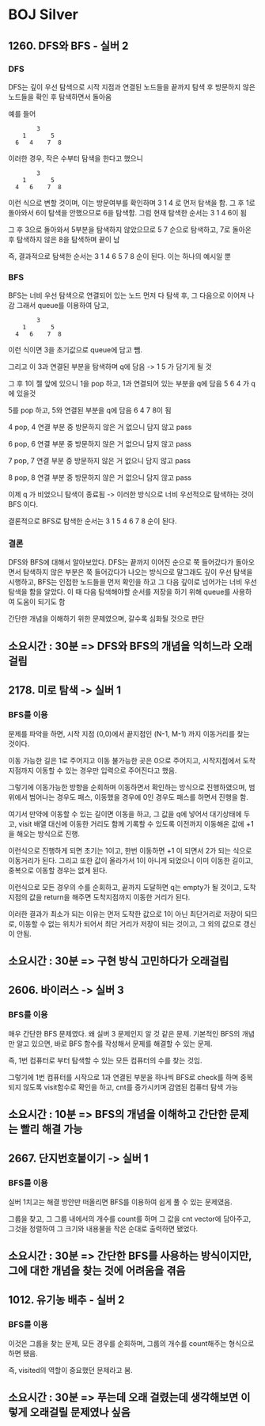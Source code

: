 # BOJ Silver

## 1260. DFS와 BFS - 실버 2

### DFS

DFS는 깊이 우선 탐색으로 시작 지점과 연결된 노드들을 끝까지 탐색 후 방문하지 않은 노드들을 확인 후 탐색하면서 돌아옴

예를 들어

            3
        1       5
      6   4    7  8

이러한 경우, 작은 수부터 탐색을 한다고 했으니

            3
        1       5
      4   6    7  8

이런 식으로 변할 것이며, 이는 방문여부를 확인하며 3 1 4 로 먼저 탐색을 함. 
그 후 1로 돌아와서 6이 탐색을 안했으므로 6을 탐색함.
그럼 현재 탐색한 순서는 3 1 4 6이 됨

그 후 3으로 돌아와서 5부분을 탐색하지 않았으므로 5 7 순으로 탐색하고, 7로 돌아온 후 탐색하지 않은 8을 탐색하며 끝이 남

즉, 결과적으로 탐색한 순서는 3 1 4 6 5 7 8 순이 된다. 이는 하나의 예시일 뿐

### BFS

BFS는 너비 우선 탐색으로 연결되어 있는 노드 먼저 다 탐색 후, 그 다음으로 이어져 나감
그래서 queue를 이용하여 담고, 

            3
        1       5
      4   6    7  8

이런 식이면 3을 초기값으로 queue에 담고 뺌. 

그리고 이 3과 연결된 부분을 탐색하며 q에 담음 -> 1 5 가 담기게 될 것

그 후 1이 젤 앞에 있으니 1을 pop 하고, 1과 연결되어 있는 부분을 q에 담음 5 6 4 가 q에 있을것

5를 pop 하고, 5와 연결된 부분을 q에 담음 6 4 7 8이 됨

4 pop, 4 연결 부분 중 방문하지 않은 거 없으니 담지 않고 pass

6 pop, 6 연결 부분 중 방문하지 않은 거 없으니 담지 않고 pass

7 pop, 7 연결 부분 중 방문하지 않은 거 없으니 담지 않고 pass

8 pop, 8 연결 부분 중 방문하지 않은 거 없으니 담지 않고 pass

이제 q 가 비었으니 탐색이 종료됨 -> 이러한 방식으로 너비 우선적으로 탐색하는 것이 BFS 이다.

결론적으로 BFS로 탐색한 순서는 3 1 5 4 6 7 8 순이 된다.

### 결론
DFS와 BFS에 대해서 알아보았다. DFS는 끝까지 이어진 순으로 쭉 들어갔다가 돌아오면서 탐색하지 않은 부분은 쭉 들어갔다가 나오는 방식으로
말그래도 깊이 우선 탐색을 시행하고,
BFS는 인접한 노드들을 먼저 확인을 하고 그 다음 깊이로 넘어가는 너비 우선탐색을 함을 알았다. 이 때 다음 탐색해야할 순서를 저장을 하기 위해 queue를 사용하여 도움이 되기도 함

간단한 개념을 이해하기 위한 문제였으며, 갈수록 심화될 것으로 판단

**소요시간 : 30분** => DFS와 BFS의 개념을 익히느라 오래걸림
---
## 2178. 미로 탐색 -> 실버 1

### BFS를 이용

문제를 파악을 하면, 시작 지점 (0,0)에서 끝지점인 (N-1, M-1) 까지 이동거리를 찾는 것이다.

이동 가능한 길은 1로 주어지고 이동 불가능한 곳은 0으로 주어지고, 시작지점에서 도착지점까지 이동할 수 있는 경우만 입력으로 주어진다고 했음.

그렇기에 이동가능한 방향을 순회하며 이동하면서 확인하는 방식으로 진행하였으며, 범위에서 범어나는 경우도 패스, 이동했을 경우에 0인 경우도 패스를 하면서 진행을 함.

여기서 만약에 이동할 수 있는 길이면 이동을 하고, 그 값을 q에 넣어서 대기상태에 두고, visit 배열 대신에 이동한 거리도 함께 기록할 수 있도록 이전까지 이동해온 값에 +1을 해오는 방식으로 진행.

이런식으로 진행하게 되면 초기는 1이고, 한번 이동하면 +1 이 되면서 2가 되는 식으로 이동거리가 된다. 그리고 또한 값이 올라가서 1이 아니게 되었으니 이미 이동한 길이고, 중복으로 이동할 경우는 없게 된다.

이런식으로 모든 경우의 수를 순회하고, 끝까지 도달하면 q는 empty가 될 것이고, 도착지점의 값을 return을 해주면 도착지점까지 이동한 거리가 된다.

이러한 결과가 최소가 되는 이유는 먼저 도착한 값으로 1이 아닌 최단거리로 저장이 되므로, 이동할 수 없는 위치가 되어서 최단 거리가 저장이 되는 것이고, 그 외의 값으로 갱신이 안됨.

**소요시간 : 30분** => 구현 방식 고민하다가 오래걸림
---
## 2606. 바이러스 -> 실버 3

### BFS를 이용

매우 간단한 BFS 문제였다. 왜 실버 3 문제인지 알 것 같은 문제. 기본적인 BFS의 개념만 알고 있으면, 바로 BFS 함수를 작성해서 문제를 해결할 수 있는 문제.

즉, 1번 컴퓨터로 부터 탐색할 수 있는 모든 컴퓨터의 수를 찾는 것임. 

그렇기에 1번 컴퓨터를 시작으로 1과 연결된 부분을 하나씩 BFS로 check를 하며 중복되지 않도록 visit함수로 확인을 하고, cnt를 증가시키며 감염된 컴퓨터 탐색 가능

**소요시간 : 10분** => BFS의 개념을 이해하고 간단한 문제는 빨리 해결 가능
---
## 2667. 단지번호붙이기 -> 실버 1

### BFS를 이용

실버 1치고는 해결 방안만 떠올리면 BFS를 이용하여 쉽게 풀 수 있는 문제였음. 

그룹을 찾고, 그 그룹 내에서의 개수를 count를 하며 그 값을 cnt vector에 담아주고, 그것을 정렬하여 그 크기와 내용물을 작은 순대로 출력하면 됐었다.

**소요시간 : 30분** => 간단한 BFS를 사용하는 방식이지만, 그에 대한 개념을 찾는 것에 어려움을 겪음
---
## 1012. 유기농 배추 - 실버 2

### BFS를 이용

이것은 그룹을 찾는 문제, 모든 경우를 순회하며, 그룹의 개수를 count해주는 형식으로 하면 됐음.

즉, visited의 역할이 중요했던 문제라고 봄.

**소요시간 : 30분** => 푸는데 오래 걸렸는데 생각해보면 이렇게 오래걸릴 문제였나 싶음
---

